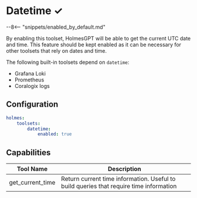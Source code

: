 # Datetime ✓

--8<-- "snippets/enabled_by_default.md"

By enabling this toolset, HolmesGPT will be able to get the current UTC date and time. This feature should be kept enabled as it can be necessary for other toolsets that rely on dates and time.

The following built-in toolsets depend on `datetime`:

* Grafana Loki
* Prometheus
* Coralogix logs

## Configuration

```yaml
holmes:
    toolsets:
        datetime:
            enabled: true
```

## Capabilities

| Tool Name | Description |
|-----------|-------------|
| get_current_time | Return current time information. Useful to build queries that require time information |
